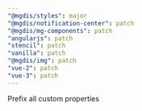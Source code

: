 ```yaml
---
"@mgdis/styles": major
"@mgdis/notification-center": patch
"@mgdis/mg-components": patch
"angularjs": patch
"stencil": patch
"vanilla": patch
"@mgdis/img": patch
"vue-2": patch
"vue-3": patch
---
```


Prefix all custom properties
